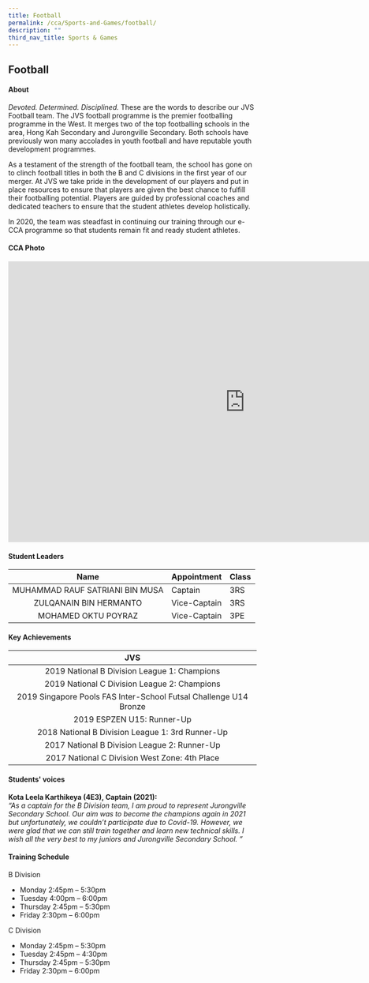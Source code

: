 ```yaml
---
title: Football
permalink: /cca/Sports-and-Games/football/
description: ""
third_nav_title: Sports & Games
---
```

## Football

#### About

_Devoted. Determined. Disciplined._&nbsp;These are the words to describe our JVS Football team. The JVS football programme is the premier footballing programme in the West. It merges two of the top footballing schools in the area, Hong Kah Secondary and Jurongville Secondary. Both schools have previously won many accolades in youth football and have reputable youth development programmes.  
  
As a testament of the strength of the football team, the school has gone on to clinch football titles in both the B and C divisions in the first year of our merger. At JVS we take pride in the development of our players and put in place resources to ensure that players are given the best chance to fulfill their footballing potential. Players are guided by professional coaches and dedicated teachers to ensure that the student athletes develop holistically.  
  
In 2020, the team was steadfast in continuing our training through our e-CCA programme so that students remain fit and ready student athletes.

#### CCA Photo
<iframe src="https://docs.google.com/presentation/d/e/2PACX-1vT7QGVE0vSWxftSmWUVIVE5oSHLukxSZROOFAf7FYs6d3v73CQBDKU_XnLvKnpmtV6rG52aMybVmN97/embed?start=true&amp;loop=true&amp;delayms=5000" frameborder="0" width="960" height="569" allowfullscreen="true"></iframe>

#### Student Leaders

|Name| Appointment | Class |
|:---:|---|---|
| MUHAMMAD RAUF SATRIANI BIN MUSA | Captain | 3RS |
| ZULQANAIN BIN HERMANTO | Vice-Captain | 3RS |
| MOHAMED OKTU POYRAZ | Vice-Captain | 3PE |

#### Key Achievements

| JVS |
|:---:|
| 2019 National B Division League 1: Champions  |
| 2019 National C Division League 2: Champions |
| 2019 Singapore Pools FAS Inter-School Futsal Challenge U14 Bronze |
| 2019 ESPZEN U15: Runner-Up |
| 2018 National B Division League 1: 3rd Runner-Up |
| 2017 National B Division League 2: Runner-Up |
| 2017 National C Division West Zone: 4th Place |

#### Students' voices
**Kota Leela Karthikeya (4E3), Captain (2021):** <br>
_“As a captain for the B Division team, I am proud to represent Jurongville Secondary School. Our aim was to become the champions again in 2021 but unfortunately, we couldn’t participate due to Covid-19. However, we were glad that we can still train together and learn new technical skills. I wish all the very best to my juniors and Jurongville Secondary School. ”_  

#### Training Schedule
B Division<br>
- Monday 2:45pm – 5:30pm<br>
- Tuesday 4:00pm – 6:00pm<br>
- Thursday 2:45pm – 5:30pm<br>
- Friday 2:30pm – 6:00pm<br>

C Division<br>
- Monday 2:45pm – 5:30pm<br>
- Tuesday 2:45pm – 4:30pm<br>
- Thursday 2:45pm – 5:30pm<br>
- Friday 2:30pm – 6:00pm<br>